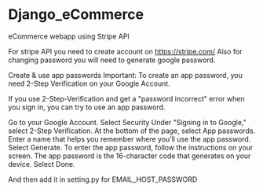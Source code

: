 # Django_eCommerce
eCommerce webapp using Stripe API

For stripe API you need to create account on https://stripe.com/
Also for changing password you will need to generate google password. 

Create & use app passwords
Important: To create an app password, you need 2-Step Verification on your Google Account.

If you use 2-Step-Verification and get a "password incorrect" error when you sign in, you can try to use an app password.

Go to your Google Account.
Select Security
Under "Signing in to Google," select 2-Step Verification.
At the bottom of the page, select App passwords.
Enter a name that helps you remember where you’ll use the app password.
Select Generate.
To enter the app password, follow the instructions on your screen. The app password is the 16-character code that generates on your device.
Select Done.

And then add it in setting.py for EMAIL_HOST_PASSWORD
